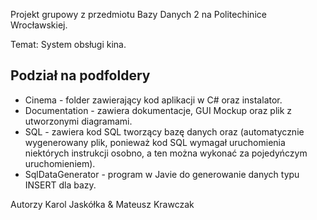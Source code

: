 ﻿Projekt grupowy z przedmiotu Bazy Danych 2 na Politechinice Wrocławskiej.

Temat: System obsługi kina.

## Podział na podfoldery

* Cinema - folder zawierający kod aplikacji w C# oraz instalator.
* Documentation - zawiera dokumentacje, GUI Mockup oraz plik z utworzonymi diagramami.
* SQL - zawiera kod SQL tworzący bazę danych oraz (automatycznie wygenerowany plik, ponieważ kod SQL wymagał uruchomienia niektórych instrukcji osobno, a ten można wykonać za pojedyńczym uruchomieniem).
* SqlDataGenerator - program w Javie do generowanie danych typu INSERT dla bazy.

Autorzy Karol Jaskółka & Mateusz Krawczak